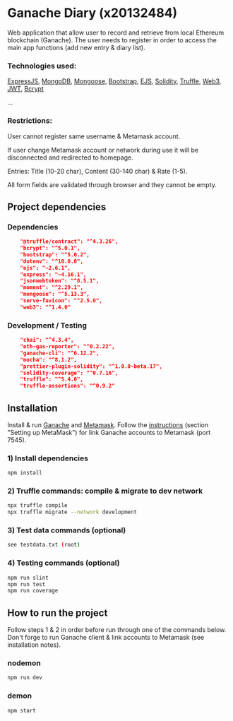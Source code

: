 # Ganache Diary (x20132484)
Web application that allow user to record and retrieve from local Ethereum blockchain (Ganache). The user needs to register in order to access the main app functions (add new entry & diary list).

### Technologies used: 

[ExpressJS](https://www.npmjs.com/package/express), 
[MongoDB](https://www.mongodb.com), 
[Mongoose](https://www.npmjs.com/package/mongoose), 
[Bootstrap](https://getbootstrap.com/), 
[EJS](https://ejs.co/), 
[Solidity](https://docs.soliditylang.org/en/v0.8.6/), 
[Truffle](https://www.trufflesuite.com/), 
[Web3](https://web3js.readthedocs.io/en/v1.4.0/), 
[JWT](https://jwt.io/), 
[Bcrypt](https://www.npmjs.com/package/bcrypt)

...

### Restrictions: 
User cannot register same username & Metamask account.

If user change Metamask account or network during use it will be disconnected and redirected to homepage.

Entries: Title (10-20 char), Content (30-140 char) & Rate (1-5).

All form fields are validated through browser and they cannot be empty.


## Project dependencies

### Dependencies

```json
    "@truffle/contract": "^4.3.26",
    "bcrypt": "^5.0.1",
    "bootstrap": "^5.0.2",
    "dotenv": "^10.0.0",
    "ejs": "~2.6.1",
    "express": "~4.16.1",
    "jsonwebtoken": "^8.5.1",
    "moment": "^2.29.1",
    "mongoose": "^5.13.3",
    "serve-favicon": "^2.5.0",
    "web3": "^1.4.0"
```

### Development / Testing

```json
    "chai": "^4.3.4",
    "eth-gas-reporter": "^0.2.22",
    "ganache-cli": "^6.12.2",
    "mocha": "^8.1.2",
    "prettier-plugin-solidity": "^1.0.0-beta.17",
    "solidity-coverage": "^0.7.16",
    "truffle": "^5.4.0",
    "truffle-assertions": "^0.9.2"
```

## Installation
Install & run [Ganache](https://www.trufflesuite.com/ganache) and [Metamask](https://metamask.io/). Follow the [instructions](https://www.trufflesuite.com/docs/truffle/getting-started/truffle-with-metamask) (section "Setting up MetaMask") for link Ganache accounts to Metamask (port 7545). 

### 1) Install dependencies
```bash
npm install
```

### 2) Truffle commands: compile & migrate to dev network
```bash
npx truffle compile
npx truffle migrate --network development
```

### 3) Test data commands (optional)
```bash
see testdata.txt (root)
```

### 4) Testing commands (optional)
```bash
npm run slint
npm run test
npm run coverage
```

## How to run the project
Follow steps 1 & 2 in order before run through one of the commands below. Don't forge to run Ganache client & link accounts to Metamask (see installation notes).

### nodemon
```bash
npm run dev
```

### demon
```bash
npm start
```